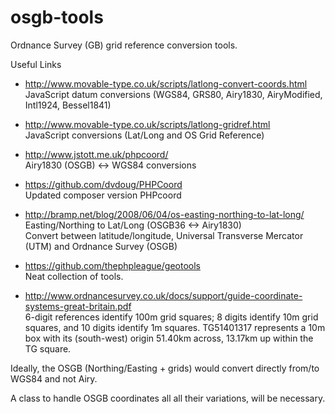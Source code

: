 osgb-tools
==========

Ordnance Survey (GB) grid reference conversion tools.

Useful Links

* http://www.movable-type.co.uk/scripts/latlong-convert-coords.html  
  JavaScript datum conversions (WGS84, GRS80, Airy1830, AiryModified, Intl1924, Bessel1841)

* http://www.movable-type.co.uk/scripts/latlong-gridref.html  
  JavaScript conversions (Lat/Long and OS Grid Reference)

* http://www.jstott.me.uk/phpcoord/  
  Airy1830 (OSGB) <-> WGS84 conversions

* https://github.com/dvdoug/PHPCoord  
  Updated composer version PHPcoord

* http://bramp.net/blog/2008/06/04/os-easting-northing-to-lat-long/  
  Easting/Northing to Lat/Long (OSGB36 <-> Airy1830)  
  Convert between latitude/longitude, Universal Transverse Mercator (UTM)
  and Ordnance Survey (OSGB)

* https://github.com/thephpleague/geotools  
  Neat collection of tools.

* http://www.ordnancesurvey.co.uk/docs/support/guide-coordinate-systems-great-britain.pdf  
  6-digit references identify 100m grid squares;
  8 digits identify 10m grid squares, and 10 digits identify 1m squares.
  TG51401317 represents a 10m box with its (south-west) origin 51.40km across,
  13.17km up within the TG square.

Ideally, the OSGB (Northing/Easting + grids) would convert directly from/to WGS84 and not Airy.

A class to handle OSGB coordinates all all their variations, will be necessary.

